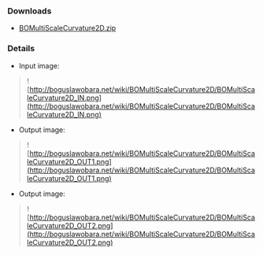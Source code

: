 ### Downloads ###
  * [BOMultiScaleCurvature2D.zip](http://bioimage.googlecode.com/files/BOMultiScaleCurvature2D.zip)

### Details ###
  * Input image:
> ![http://boguslawobara.net/wiki/BOMultiScaleCurvature2D/BOMultiScaleCurvature2D_IN.png](http://boguslawobara.net/wiki/BOMultiScaleCurvature2D/BOMultiScaleCurvature2D_IN.png)

  * Output image:
> ![http://boguslawobara.net/wiki/BOMultiScaleCurvature2D/BOMultiScaleCurvature2D_OUT1.png](http://boguslawobara.net/wiki/BOMultiScaleCurvature2D/BOMultiScaleCurvature2D_OUT1.png)

  * Output image:
> ![http://boguslawobara.net/wiki/BOMultiScaleCurvature2D/BOMultiScaleCurvature2D_OUT2.png](http://boguslawobara.net/wiki/BOMultiScaleCurvature2D/BOMultiScaleCurvature2D_OUT2.png)